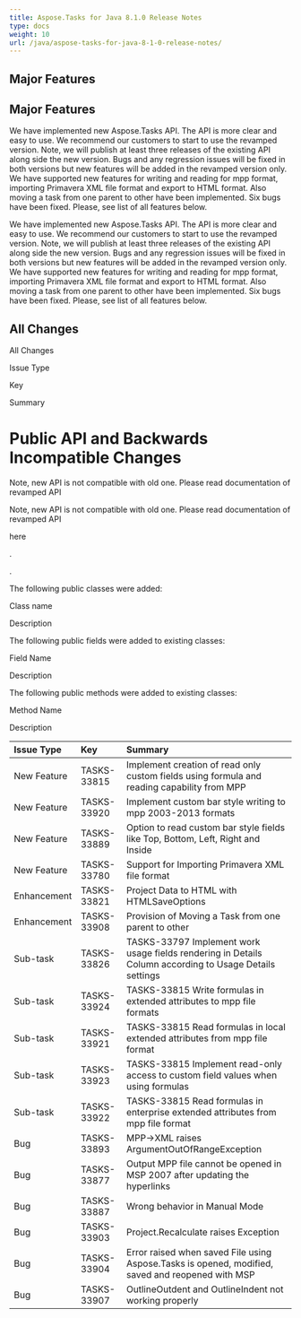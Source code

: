 ```yaml
---
title: Aspose.Tasks for Java 8.1.0 Release Notes
type: docs
weight: 10
url: /java/aspose-tasks-for-java-8-1-0-release-notes/
---
```


## **Major Features**
## **Major Features**
We have implemented new Aspose.Tasks API. The API is more clear and 
easy to use. We recommend our customers to start to use the revamped 
version. Note, we will publish at least three releases of the existing 
API along side the new version. Bugs and any regression issues will be 
fixed in both versions but new features will be added in the revamped 
version only. We have supported new features for writing and reading for
mpp format, importing Primavera XML file format and export to HTML 
format. Also moving a task from one parent to other have been 
implemented. Six bugs have been fixed. Please, see list of all features
below. 

We have implemented new Aspose.Tasks API. The API is more clear and 
easy to use. We recommend our customers to start to use the revamped 
version. Note, we will publish at least three releases of the existing 
API along side the new version. Bugs and any regression issues will be 
fixed in both versions but new features will be added in the revamped 
version only. We have supported new features for writing and reading for
mpp format, importing Primavera XML file format and export to HTML 
format. Also moving a task from one parent to other have been 
implemented. Six bugs have been fixed. Please, see list of all features
below.
## **All Changes**
All Changes

Issue Type

Key

Summary
# **Public API and Backwards Incompatible Changes**
Note, new API is not compatible with old one. Please read documentation of revamped API 

Note, new API is not compatible with old one. Please read documentation of revamped API

here

. 

.

The following public classes were added:

Class name

Description

The following public fields were added to existing classes:

Field Name

Description

The following public methods were added to existing classes:

Method Name

Description

|**Issue Type** |**Key** |**Summary** |
| :- | :- | :- |
|New Feature |TASKS-33815 |Implement creation of read only custom fields using formula and reading capability from MPP |
|New Feature |TASKS-33920 |Implement custom bar style writing to mpp 2003-2013 formats |
|New Feature |TASKS-33889 |Option to read custom bar style fields like Top, Bottom, Left, Right and Inside |
|New Feature |TASKS-33780 |Support for Importing Primavera XML file format |
|Enhancement |TASKS-33821 |Project Data to HTML with HTMLSaveOptions |
|Enhancement |TASKS-33908 |Provision of Moving a Task from one parent to other |
|Sub-task |TASKS-33826 |TASKS-33797 Implement work usage fields rendering in Details Column according to Usage Details settings |
|Sub-task |TASKS-33924 |TASKS-33815 Write formulas in extended attributes to mpp file formats |
|Sub-task |TASKS-33921 |TASKS-33815 Read formulas in local extended attributes from mpp file format |
|Sub-task |TASKS-33923 |TASKS-33815 Implement read-only access to custom field values when using formulas |
|Sub-task |TASKS-33922 |TASKS-33815 Read formulas in enterprise extended attributes from mpp file format |
|Bug |TASKS-33893 |MPP->XML raises ArgumentOutOfRangeException |
|Bug |TASKS-33877 |Output MPP file cannot be opened in MSP 2007 after updating the hyperlinks |
|Bug |TASKS-33887 |Wrong behavior in Manual Mode |
|Bug |TASKS-33903 |Project.Recalculate raises Exception |
|Bug |TASKS-33904 |Error raised when saved File using Aspose.Tasks is opened, modified, saved and reopened with MSP |
|Bug |TASKS-33907 |OutlineOutdent and OutlineIndent not working properly |

